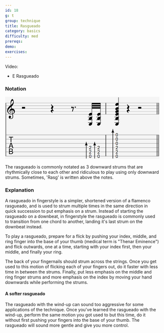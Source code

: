 ```yaml
---
id: 18
g: t
group: technique
title: Rasgueado
category: basics
difficulty: med
prereqs: 
demo: 
exercises:
---
```


Video:
- E Rasgueado

### Notation

<div class="tabImg">
  <img src="rasgueado.jpg" />
</div>

The rasgueado is commonly notated as 3 downward strums that are rhythmically close to each other and ridiculous to play using only downward strums. Sometimes, 'Rasg' is written above the notes. 

### Explanation

A rasgueado in fingerstyle is a simpler, shortened version of a flamenco rasgueado, and is used to strum multiple times in the same direction in quick succession to put emphasis on a strum. Instead of starting the rasgueado on a downbeat, in fingerstyle the rasgueado is commonly used to transition from one chord to another, landing it's last strum on the downbeat instead.

To play a rasgueado, prepare for a flick by pushing your index, middle, and ring finger into the base of your thumb (medical term is "Thenar Eminence") and flick outwards, one at a time, starting with your index first, then your middle, and finally your ring. 

The back of your fingernails should strum across the strings. Once you get used to this motion of flicking each of your fingers out, do it faster with less time in between the strums. Finally, put less emphasis on the middle and ring finger strums and more emphasis on the index by moving your hand downwards while performing the strums. 

#### A softer rasgueado

The rasgueado with the wind-up can sound too aggressive for some applications of the technique. Once you've learned the rasgueado with the wind-up, perform the same motion you got used to but this time, do it without first pushing your fingers into the base of your thumb. The rasgueado will sound more gentle and give you more control.